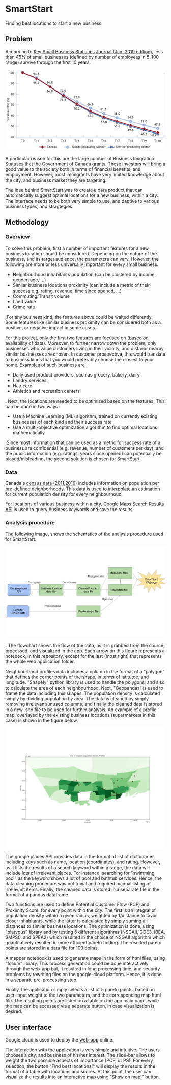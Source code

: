 # SmartStart 
Finding best locations to start a new business

##  Problem
According to [Key Small Business Statistics Journal (Jan. 2019 edition)](http://www.ic.gc.ca/eic/site/061.nsf/eng/h_02689.html), less than 45% of small businesses (defined by number of employess in 5-100 range) survive through the first 10 years. 

![Key Small Business Statistics survival plot](https://github.com/Payampakarha/SmartStart/blob/master/images/Small_business_stats.png "survival plot")

A particular reason for this are the large number of Business Imigration Statuses that the Government of Canada grants. These investors will bring a good value to the society both in terms of financial benefits, and employment. However, most immigrants have very limited knowledge about the city, and business market they are targeting. 

The idea behind SmartStart was to create a data product that can automatically suggest optimal locations for a new business, within a city. The interface needs to be both very simple to use, and daptive to various business types, and stragtegies. 

## Methodology 

### Overview 
To solve this problem, first a number of important features for a new business location should be considered. Depending on the nature of the business, and its target audience, the parameters can vary. However, the following are more or less universally important for every small business: 

* Neighbourhood inhabitants population (can be clustered by income, gender, age, ...) 
* Similar business locations proximity (can include a metric of their success e.g. rating, revenue, time since opened, ...) 
* Commuting/Transit volume 
* Land value 
* Crime rate 

.For any business kind, the features above could be waited differently. Some features like similar business proximity can be considered both as a positive, or negative impact in some cases. 

For this project, only the first two features are focused on (based on availability of data). Moreover, to further narrow down the problem, only businesses who value customers living in their vicinity, and disfavor nearby similar businesses are chosen. In customer prospective, this would translate to business kinds that you would preferably choose the closest to your home. Examples of such business are :
 
* Daily used product providers, such as grocery, bakery, dairy
* Landry services
* Hair care 
* Athletics and recreation centers 

. Next, the locations are needed to be optimized based on the features. This can be done in two ways : 

* Use a Machine Learning (ML) algorithm, trained on currently existing businesses of each kind and their success rate 
* Use a multi-objective optimization algorithm to find optimal locations mathematically

.Since most information that can be used as a metric for success rate of a business are confidential (e.g. revenue, number of customers per day), and the public information (e.g. ratings, years since opened) can potentially be biased/misleading, the second solution is chosen for SmartStart. 

### Data
Canada's [census data (2011,2016)](https://www12.statcan.gc.ca/datasets/index-eng.cfm?Temporal=2016) includes information on population per pre-defined neighborhoods. This data is used to interpolate an estimation for current population density for every neighbourhoud. 

For locations of various business within a city, [Google Maps Search Results API](https://developers.google.com/places/web-service/search) is used to query business keywords and save the results. 

### Analysis procedure
The following image, shows the schematics of the analysis procedure used for SmartStart. 

![Pipeline Flowchart](https://github.com/Payampakarha/SmartStart/blob/master/images/Pipline_flowchart.png "pipeline flowchart")

. The flowchart shows the flow of the data, as it is grabbed from the source, processed, and visualized in the app. Each arrow on this figure represents a notebook, in this repository, except for the last (most right) that represents the whole web application folder. 

Neighbourhood profiles data includes a column in the format of a "polygon" that defines the corner points of the shape, in terms of latitutde, and longitude. "Shapely" python library is used to handle the polygons, and also to calculate the area of each neighbourhood. Next, "Geopandas" is used to frame the data including this shapes. The population density is calculated simply by dividing population by area. The data is cleaned by simply removing irrelevant/unused columns, and finally the cleaned data is stored in a new .shp file to be used for further analysis. An example of a profile map, overlayed by the existing business locations (supermarkets in this case) is shown in the figure below. 

![profiles map](https://github.com/Payampakarha/SmartStart/blob/master/images/Density_profiles_overlayed.png "profiles map")

The google places API provides data in the format of list of dictionaries including keys such as name, location (coordinates), and rating. However, as it lists the results of a search keyword within a range, the data will include lots of irrelevant places. For instance, searching for "swimming pool" as the keyword shows a lot of pool and bathtub services. Hence, the data cleaning procedure was not trivial and required manual listing of irrelevant items. Finally, the cleaned data is stored in a separate file in the format of a pandas dataframe. 

Two functions are used to define Potential Customer Flow (PCF) and Proximity Score, for every point within the city. The first is an integral of population density within a given radius, weighted by 1/distance to favor closer inhabitants, while the latter is calculated by simply suming all distances to similar business locations. The optimization is done, using "platypus" library and by testing 5 different algorithms (NSGAII, GDE3, IBEA, SMPS0, and SPEA2) which resulted in the choice of NSGAII algorithm which quantitatively resulted in more efficient pareto finding. The resulted pareto points are stored in a data file for 100 points. 

A mapper notebook is used to generate maps in the form of html files, using "folium" library. This process generation could be done interactively through the web-app but, it resulted in long processing time, and security problems by rewriting files on the google-cloud platform. Hence, it is done in a separate pre-processing step. 

Finally, the application simply selects a list of 5 pareto points, based on user-input weight to the two parameters, and the corresponding map html file. The resulting poitns are listed on a table on the app main page, while the map can be accessed via a separate button, in case visualization is desired. 


## User interface
Google cloud is used to deploy the [web-app](https://smartstart-1558116852059.appspot.com/) online. 

The interaction with the application is very simple and intuitive. The users chooses a city, and business of his/her interest. The slide-bar allows to weight the two possible aspects of importance (PCF, or PS). For every selection, the button "Find best locations!" will display the results in the format of a table with locations and scores. At this point, the user can visualize the results into an interactive map using "Show on map!" button. 
